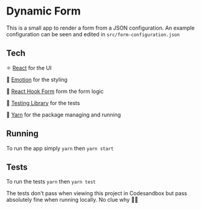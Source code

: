 # Dynamic Form

This is a small app to render a form from a JSON configuration.
An example configuration can be seen and edited in `src/form-configuration.json`

## Tech

⚛ [React](https://reactjs.org/) for the UI

💅 [Emotion](https://emotion.sh/docs/introduction) for the styling

🎣 [React Hook Form](https://react-hook-form.com/) form the form logic

🧪 [Testing Library](https://testing-library.com/) for the tests

🧶 [Yarn](https://yarnpkg.com/) for the package managing and running

## Running

To run the app simply `yarn` then `yarn start`

## Tests

To run the tests `yarn` then `yarn test`

The tests don't pass when viewing this project in Codesandbox but pass absolutely fine when running locally. No clue why 🤷‍♀️
